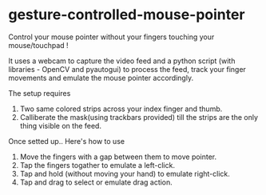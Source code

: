 # gesture-controlled-mouse-pointer
Control your mouse pointer without your fingers touching your mouse/touchpad !

It uses a webcam to capture the video feed and a python script (with libraries - OpenCV and pyautogui) to process the feed, track your finger movements and emulate the mouse pointer accordingly. 

The setup requires 
1. Two same colored strips across your index finger and thumb.
2. Calliberate the mask(using trackbars provided) till the strips are the only thing visible on the feed.

Once setted up..
Here's how to use
1. Move the fingers with a gap between them to move pointer.
2. Tap the fingers togather to emulate a left-click.
3. Tap and hold (without moving your hand) to emulate right-click.
4. Tap and drag to select or emulate drag action.
